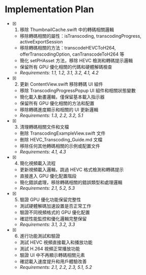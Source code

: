 # Implementation Plan

- [x] 1. 移除 ThumbnailCache.swift 中的轉碼相關邏輯
  - 移除轉碼相關的屬性：isTranscoding, transcodingProgress, activeExportSession
  - 移除轉碼相關的方法：transcodeHEVCToH264, offerTranscodingOption, canTranscodeToH264 等
  - 簡化 setPHAsset 方法，移除 HEVC 檢測和轉碼提示邏輯
  - 保留所有 GPU 優化相關的代碼和硬體解碼檢查
  - _Requirements: 1.1, 1.2, 3.1, 3.2, 4.1, 4.2_

- [x] 2. 更新 ContentView.swift 移除轉碼 UI 組件
  - 移除 TranscodingProgressPopup UI 組件和相關狀態變數
  - 簡化載入動畫邏輯，僅保留基本載入指示器
  - 保留所有 GPU 優化相關的方法和配置
  - 移除轉碼進度顯示和相關的 UI 更新邏輯
  - _Requirements: 1.3, 2.2, 3.2, 5.1_

- [x] 3. 清理轉碼相關文件和文檔
  - 刪除 TranscodingExampleView.swift 文件
  - 刪除 HEVC_Transcoding_Guide.md 文檔
  - 移除任何其他轉碼相關的示例或配置文件
  - _Requirements: 4.1, 4.3_

- [x] 4. 簡化視頻載入流程
  - 更新視頻載入邏輯，跳過 HEVC 格式檢測和轉碼提示
  - 直接進入 GPU 優化配置階段
  - 簡化錯誤處理，移除轉碼相關的錯誤類型和處理邏輯
  - _Requirements: 2.1, 5.2, 5.3_

- [x] 5. 驗證 GPU 優化功能保留完整性
  - 測試硬體解碼加速設置是否正常工作
  - 驗證不同視頻格式的 GPU 優化配置
  - 確認性能監控和優化邏輯完整保留
  - _Requirements: 3.1, 3.2, 3.3_

- [x] 6. 進行功能測試和驗證
  - 測試 HEVC 視頻直接載入和播放功能
  - 測試 H.264 視頻正常播放功能
  - 驗證 UI 中不再顯示轉碼相關元素
  - 確認載入速度提升和用戶體驗改善
  - _Requirements: 2.1, 2.2, 2.3, 5.1, 5.2_
